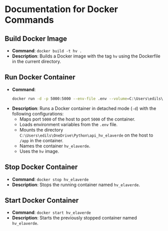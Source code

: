 # Documentation for Docker Commands

## Build Docker Image

- **Command**: `docker build -t hv .`
- **Description**: Builds a Docker image with the tag `hv` using the Dockerfile in the current directory.

## Run Docker Container

- **Command**:
  ```bash
  docker run -d -p 5000:5000 --env-file .env --volume=C:\Users\edils\OneDrive\Python\api_hv_elaverde:/app --name hv_elaverde hv
  ```
- **Description**: Runs a Docker container in detached mode (`-d`) with the following configurations:
  - Maps port `5000` of the host to port `5000` of the container.
  - Loads environment variables from the `.env` file.
  - Mounts the directory `C:\Users\edils\OneDrive\Python\api_hv_elaverde` on the host to `/app` in the container.
  - Names the container `hv_elaverde`.
  - Uses the `hv` image.

## Stop Docker Container

- **Command**: `docker stop hv_elaverde`
- **Description**: Stops the running container named `hv_elaverde`.

## Start Docker Container

- **Command**: `docker start hv_elaverde`
- **Description**: Starts the previously stopped container named `hv_elaverde`.
